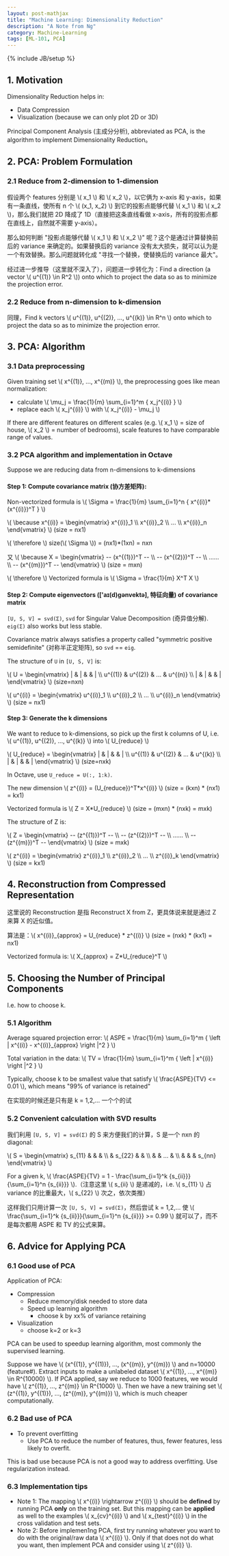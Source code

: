 ```yaml
---
layout: post-mathjax
title: "Machine Learning: Dimensionality Reduction"
description: "A Note from Ng"
category: Machine-Learning
tags: [ML-101, PCA]
---
```

{% include JB/setup %}

## 1. Motivation

Dimensionality Reduction helps in:

* Data Compression
* Visualization (because we can only plot 2D or 3D)

Principal Component Analysis (主成分分析), abbreviated as PCA, is the algorithm to implement Dimensionality Reduction。

## 2. PCA: Problem Formulation

### 2.1 Reduce from 2-dimension to 1-dimension

假设两个 features 分别是 \\( x_1 \\) 和 \\( x_2 \\)，以它俩为 x-axis 和 y-axis，如果有一条直线，使所有 n
个 \\( (x_1, x_2) \\) 到它的投影点能够代替 \\( x_1 \\) 和 \\( x_2 \\)，那么我们就把 2D 降成了 1D（直接把这条直线看做 x-axis，所有的投影点都在直线上，自然就不需要 y-axis）。  

那么如何判断 "投影点能够代替 \\( x_1 \\) 和 \\( x_2 \\)" 呢？这个是通过计算替换前后的 variance 来确定的。如果替换后的 variance 没有太大损失，就可以认为是一个有效替换。那么问题就转化成 "寻找一个替换，使替换后的 variance 最大"。   

经过进一步推导（这里就不深入了），问题进一步转化为：Find a direction (a vector \\( u\^{(1)} \in R\^2 \\)) onto which to project the data so as to minimize the projection error.

### 2.2 Reduce from n-dimension to k-dimension

同理，Find k vectors \\( u\^{(1)}, u\^{(2)}, ..., u\^{(k)} \in R\^n \\) onto which to project the data so as to minimize the projection error.

## 3. PCA: Algorithm

### 3.1 Data preprocessing

Given training set \\( x\^{(1)}, ..., x\^{(m)} \\), the preprocessing goes like mean normalization:

* calculate \\( \mu_j =  \frac{1}{m} \sum_{i=1}\^m { x_j\^{(i)} } \\)
* replace each \\( x_j\^{(i)} \\) with \\( x_j\^{(i)} - \mu_j \\)

If there are different features on different scales (e.g. \\( x_1 \\) = size of house, \\( x_2 \\) = number of bedrooms), scale features to have comparable range of values.

### 3.2 PCA algorithm and implementation in Octave

Suppose we are reducing data from n-dimensions to k-dimensions

#### Step 1: Compute covariance matrix (协方差矩阵):

Non-vectorized formula is \\( \Sigma =  \frac{1}{m}  \sum_{i=1}\^n { x\^{(i)}*(x\^{(i)})\^T } \\)

\\( \because x\^{(i)} = \begin{vmatrix} x\^{(i)}\_1 \\\\ x\^{(i)}\_2 \\\\ ... \\\\ x\^{(i)}\_n \end{vmatrix} \\) (size = nx1)

\\( \therefore \\) size(\\( \Sigma \\)) = (nx1)*(1xn) = nxn

又 \\( \because X = \begin{vmatrix} -- (x\^{(1)})\^T -- \\\\ -- (x\^{(2)})\^T -- \\\\ ...... \\\\ -- (x\^{(m)})\^T -- \end{vmatrix} \\) (size = mxn)

\\( \therefore \\) Vectorized formula is \\( \Sigma = \frac{1}{m} X\^T X \\)

#### Step 2: Compute eigenvectors (['aɪ(d)gənvektə], 特征向量) of covariance matrix

`[U, S, V] = svd(Σ)`, `svd` for Singular Value Decomposition (奇异值分解). `eig(Σ)` also works but less stable.  

Covariance matrix always satisfies a property called "symmetric positive semidefinite" (对称半正定矩阵), so `svd` == `eig`.  

The structure of `U` in `[U, S, V]` is:

\\( U = \begin{vmatrix} | & | &  & | \\\\ u^{(1)} & u^{(2)} & ... & u^{(n)} \\\\ | & | &  & | \end{vmatrix} \\) (size=nxn)

\\( u^{(i)} = \begin{vmatrix} u\^{(i)}\_1 \\\\ u\^{(i)}\_2 \\\\ ... \\\\ u\^{(i)}\_n \end{vmatrix} \\) (size = nx1)

#### Step 3: Generate the k dimensions

We want to reduce to k-dimensions, so pick up the first k columns of U, i.e. \\( u^{(1)}, u^{(2)}, ..., u^{(k)} \\) into \\( U_{reduce} \\)

\\( U_{reduce} = \begin{vmatrix} | & | &  & | \\\\ u^{(1)} & u^{(2)} & ... & u^{(k)} \\\\ | & | &  & | \end{vmatrix} \\) (size=nxk)

In Octave, use `U_reduce = U(:, 1:k)`.  

The new dimension \\( z^{(i)} = (U_{reduce})\^T*x\^{(i)} \\) (size = (kxn) * (nx1) = kx1)

Vectorized formula is \\( Z = X*U_{reduce} \\) (size = (mxn) * (nxk) = mxk)

The structure of Z is:

\\( Z = \begin{vmatrix} -- (z\^{(1)})\^T -- \\\\ -- (z\^{(2)})\^T -- \\\\ ...... \\\\ -- (z\^{(m)})\^T -- \end{vmatrix} \\) (size = mxk)

\\( z\^{(i)} = \begin{vmatrix} z\^{(i)}\_1 \\\\ z\^{(i)}\_2 \\\\ ... \\\\ z\^{(i)}\_k \end{vmatrix} \\) (size = kx1)

## 4. Reconstruction from Compressed Representation

这里说的 Reconstruction 是指 Reconstruct X from Z，更具体说来就是通过 Z 来算 X 的近似值。  

算法是：\\( x\^{(i)}\_{approx} = U_{reduce} * z\^{(i)} \\) (size = (nxk) * (kx1) = nx1)

Vectorized formula is: \\( X_{approx} = Z*U\_{reduce}\^T \\)

## 5. Choosing the Number of Principal Components

I.e. how to choose k.  

### 5.1 Algorithm

Average squared projection error: \\( ASPE = \frac{1}{m} \sum_{i=1}\^m { \left \| x\^{(i)} - x\^{(i)}\_{approx} \right \|\^2 } \\)

Total variation in the data: \\( TV = \frac{1}{m} \sum_{i=1}\^m { \left \| x\^{(i)} \right \|\^2 } \\)

Typically, choose k to be smallest value that satisfy \\( \frac{ASPE}{TV} <= 0.01 \\), which means "99% of variance is retained"

在实现的时候还是只有是 k = 1,2,... 一个个的试

### 5.2 Convenient calculation with SVD results

我们利用 `[U, S, V] = svd(Σ)` 的 S 来方便我们的计算，S 是一个 nxn 的 diagonal:

\\( S = \begin{vmatrix}
s\_{11} &  &  & \\\\
 & s\_{22} &  & \\\\
 &  & ... & \\\\
 &  &  & s\_{nn}
\end{vmatrix} \\)

For a given k, \\( \frac{ASPE}{TV} = 1 - \frac{\sum\_{i=1}\^k {s\_{ii}}} {\sum\_{i=1}\^n {s\_{ii}}} \\).（注意这里 \\( s\_{ii} \\) 是递减的，i.e. \\( s\_{11} \\) 占 variance 的比重最大，\\( s\_{22} \\) 次之，依次类推）

这样我们只用计算一次 `[U, S, V] = svd(Σ)`，然后尝试 k = 1,2,... 使 \\( \frac{\sum\_{i=1}\^k {s\_{ii}}}{\sum\_{i=1}\^n {s\_{ii}}} >= 0.99 \\) 就可以了，而不是每次都用 ASPE 和 TV 的公式来算。

## 6. Advice for Applying PCA

### 6.1 Good use of PCA

Application of PCA:

* Compression
	* Reduce memory/disk needed to store data
	* Speed up learning algorithm
		* choose k by xx% of variance retaining
* Visualization
	* choose k=2 or k=3

PCA can be used to speedup learning algorithm, most commonly the supervised learning.  

Suppose we have \\( (x\^{(1)}, y\^{(1)}), ..., (x\^{(m)}, y\^{(m)}) \\) and n=10000 (feature#). Extract inputs to make a unlabeled dataset \\( x\^{(1)}, ..., x\^{(m)} \in R\^{10000} \\). If PCA applied, say we reduce to 1000 features, we would have \\( z\^{(1)}, ..., z\^{(m)} \in R\^{1000} \\). Then we have a new training set \\( (z\^{(1)}, y\^{(1)}), ..., (z\^{(m)}, y\^{(m)}) \\), which is much cheaper computationally.  

### 6.2 Bad use of PCA

* To prevent overfitting
	* Use PCA to reduce the number of features, thus, fewer features, less likely to overfit.

This is bad use because PCA is not a good way to address overfitting. Use regularization instead.

### 6.3 Implementation tips

* Note 1: The mapping \\( x\^{(i)} \rightarrow z\^{(i)} \\) should be **defined** by running PCA **only** on the training set. But this mapping can be **applied** as well to the examples \\( x\_{cv}\^{(i)} \\) and \\( x\_{test}\^{(i)} \\) in the cross validation and test sets.  
* Note 2: Before implemen1ng PCA, first try running whatever you want to do with the original/raw data \\( x\^{(i)} \\). Only if that does not do what you want, then implement PCA and consider using \\( z\^{(i)} \\).

